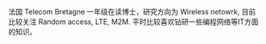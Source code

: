 法国 Telecom Bretagne 一年级在读博士，研究方向为 Wireless netowrk, 目前比较关注 Random access, LTE, M2M. 平时比较喜欢钻研一些编程网络等IT方面的知识。
